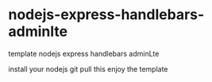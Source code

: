 # nodejs-express-handlebars-adminlte
template nodejs express handlebars adminLte

install your nodejs
git pull this
enjoy the template

